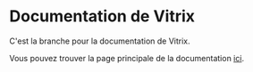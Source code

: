 # Documentation de Vitrix
C'est la branche pour la documentation de Vitrix.

Vous pouvez trouver la page principale de la documentation [ici](https://github.com/ShadityZ/Vitrix/blob/docs-development/docs/mainpage.md).
